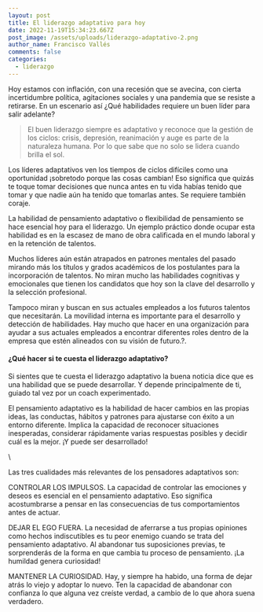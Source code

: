 ```yaml
---
layout: post
title: El liderazgo adaptativo para hoy
date: 2022-11-19T15:34:23.667Z
post_image: /assets/uploads/liderazgo-adaptativo-2.png
author_name: Francisco Vallés
comments: false
categories:
  - liderazgo
---
```

<p>Hoy estamos con inflación, con una recesión que se avecina, con cierta incertidumbre política, agitaciones sociales y una pandemia que se resiste a retirarse. En un escenario así ¿Qué habilidades requiere un buen líder para salir adelante?</p>
  <blockquote>
      <p>El buen liderazgo siempre es adaptativo y reconoce que la gestión de los ciclos: crisis, depresión, reanimación y auge es parte de la naturaleza humana. Por lo que sabe que no solo se lidera cuando brilla el sol.</p>
  </blockquote>							
  <p> Los líderes adaptativos ven los tiempos de ciclos difíciles como una oportunidad ¡sobretodo porque las cosas cambian! Eso significa que quizás te toque tomar decisiones que nunca antes en tu vida habías tenido que tomar y que nadie aún ha tenido que tomarlas antes. Se requiere también coraje. </p>

<p>La habilidad de pensamiento adaptativo o flexibilidad de pensamiento se hace esencial hoy para el liderazgo. Un ejemplo práctico donde ocupar esta habilidad es en la escasez de mano de obra calificada en el mundo laboral y en la retención de talentos.</p>

<p>Muchos líderes aún están atrapados en patrones mentales del pasado mirando más los títulos y grados académicos de los postulantes para la incorporación de talentos. No miran mucho las habilidades cognitivas y emocionales que tienen los candidatos que hoy son la clave del  desarrollo y la selección profesional. </p>

<p>Tampoco miran y buscan en sus actuales empleados a los futuros talentos que necesitarán. La movilidad interna es importante para el desarrollo y detección de habilidades. Hay mucho que hacer en una organización para ayudar a sus actuales empleados a encontrar diferentes roles dentro de la empresa que estén alineados con su visión de futuro.?.</p>

  <h4>¿Qué hacer si te cuesta el liderazgo adaptativo?</h4>
  <p>Si sientes que te cuesta el liderazgo adaptativo la buena noticia dice que es una habilidad que se puede desarrollar. Y depende principalmente de ti, guiado tal vez por un coach experimentado.</p>

<p>El pensamiento adaptativo es la habilidad de hacer cambios en las propias ideas, las conductas, hábitos y patrones para ajustarse con éxito a un entorno diferente. Implica la capacidad de reconocer situaciones inesperadas, considerar rápidamente varias respuestas posibles y decidir cuál es la mejor. ¡Y puede ser desarrollado!</p>\
  <div class="img-blog left-blog-img">
      <img src="{{'/assets/img/blog/b3.jpg' | relative_url }}" alt="">
  </div>
  <div class="img-blog right-blog-img">
      <img src="{{'/assets/img/blog/b4.jpg' | relative_url }}" alt="">
  </div>
  <p>Las tres cualidades más relevantes de los pensadores adaptativos son:</p>

<p>CONTROLAR LOS IMPULSOS.  La capacidad de controlar las emociones y deseos es esencial en el pensamiento adaptativo. Eso significa acostumbrarse a pensar en las consecuencias de tus comportamientos antes de actuar.</p>

<p>DEJAR EL EGO FUERA. La necesidad de aferrarse a tus propias opiniones como hechos indiscutibles es tu peor enemigo cuando se trata del pensamiento adaptativo. Al abandonar tus suposiciones previas, te sorprenderás de la forma en que cambia tu proceso de pensamiento. ¡La humildad genera curiosidad!</p

<p>MANTENER  LA CURIOSIDAD. Hay, y siempre ha habido, una forma de dejar atrás lo viejo y adoptar lo nuevo. Ten la capacidad de abandonar con confianza lo que alguna vez creíste verdad, a cambio de lo que ahora suena verdadero.</p>